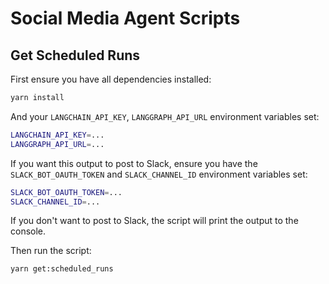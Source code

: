 # Social Media Agent Scripts

## Get Scheduled Runs

First ensure you have all dependencies installed:

```bash
yarn install
```

And your `LANGCHAIN_API_KEY`, `LANGGRAPH_API_URL` environment variables set:

```bash
LANGCHAIN_API_KEY=...
LANGGRAPH_API_URL=...
```

If you want this output to post to Slack, ensure you have the `SLACK_BOT_OAUTH_TOKEN` and `SLACK_CHANNEL_ID` environment variables set:

```bash
SLACK_BOT_OAUTH_TOKEN=...
SLACK_CHANNEL_ID=...
```

If you don't want to post to Slack, the script will print the output to the console.

Then run the script:

```bash
yarn get:scheduled_runs
```
